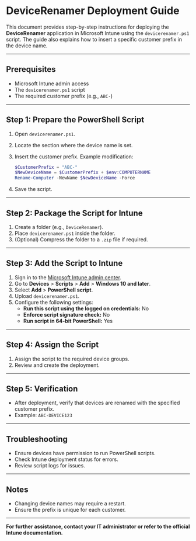# DeviceRenamer Deployment Guide

This document provides step-by-step instructions for deploying the **DeviceRenamer** application in Microsoft Intune using the `devicerenamer.ps1` script. The guide also explains how to insert a specific customer prefix in the device name.

---

## Prerequisites

- Microsoft Intune admin access
- The `devicerenamer.ps1` script
- The required customer prefix (e.g., `ABC-`)

---

## Step 1: Prepare the PowerShell Script

1. Open `devicerenamer.ps1`.
2. Locate the section where the device name is set.
3. Insert the customer prefix. Example modification:

    ```powershell
    $CustomerPrefix = "ABC-"
    $NewDeviceName = $CustomerPrefix + $env:COMPUTERNAME
    Rename-Computer -NewName $NewDeviceName -Force
    ```

4. Save the script.

---

## Step 2: Package the Script for Intune

1. Create a folder (e.g., `DeviceRenamer`).
2. Place `devicerenamer.ps1` inside the folder.
3. (Optional) Compress the folder to a `.zip` file if required.

---

## Step 3: Add the Script to Intune

1. Sign in to the [Microsoft Intune admin center](https://endpoint.microsoft.com/).
2. Go to **Devices** > **Scripts** > **Add** > **Windows 10 and later**.
3. Select **Add** > **PowerShell script**.
4. Upload `devicerenamer.ps1`.
5. Configure the following settings:
    - **Run this script using the logged on credentials:** No
    - **Enforce script signature check:** No
    - **Run script in 64-bit PowerShell:** Yes

---

## Step 4: Assign the Script

1. Assign the script to the required device groups.
2. Review and create the deployment.

---

## Step 5: Verification

- After deployment, verify that devices are renamed with the specified customer prefix.
- Example: `ABC-DEVICE123`

---

## Troubleshooting

- Ensure devices have permission to run PowerShell scripts.
- Check Intune deployment status for errors.
- Review script logs for issues.

---

## Notes

- Changing device names may require a restart.
- Ensure the prefix is unique for each customer.

---

**For further assistance, contact your IT administrator or refer to the official Intune documentation.**